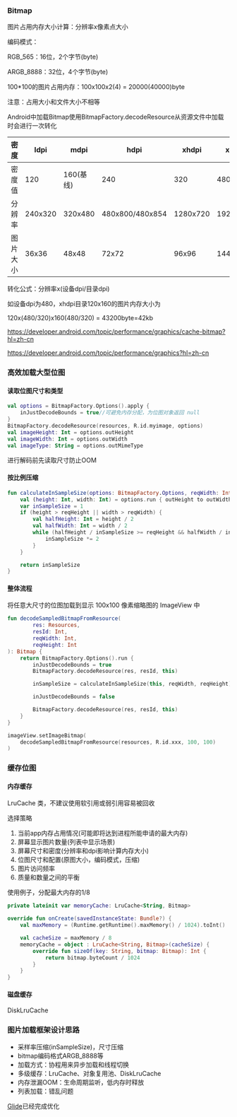 ### Bitmap
图片占用内存大小计算：分辨率x像素点大小

编码模式：

RGB_565：16位，2个字节(byte)

ARGB_8888：32位，4个字节(byte)

100*100的图片占用内存：100x100x2(4) = 20000(40000)byte

注意：占用大小和文件大小不相等

Android中加载Bitmap使用BitmapFactory.decodeResource从资源文件中加载时会进行一次转化

|密度|ldpi|mdpi|hdpi|xhdpi|xxhdpi|xxxhdpi|
|--|--|--|--|--|--|--|
|密度值|120|160(基线)|240|320|480|640|
|分辨率|240x320|320x480|480x800/480x854|1280x720|1920x1080|3840x2160|
|图片大小|36x36|48x48|72x72|96x96|144x144|192x192|

转化公式：分辨率x(设备dpi/目录dpi)

如设备dpi为480，xhdpi目录120x160的图片内存大小为

120x(480/320)x160(480/320) = 43200byte=42kb

https://developer.android.com/topic/performance/graphics/cache-bitmap?hl=zh-cn

https://developer.android.com/topic/performance/graphics?hl=zh-cn

### 高效加载大型位图
#### 读取位图尺寸和类型
```kotlin
val options = BitmapFactory.Options().apply {
    inJustDecodeBounds = true//可避免内存分配，为位图对象返回 null
}
BitmapFactory.decodeResource(resources, R.id.myimage, options)
val imageHeight: Int = options.outHeight
val imageWidth: Int = options.outWidth
val imageType: String = options.outMimeType
```
进行解码前先读取尺寸防止OOM

#### 按比例压缩
```kotlin
fun calculateInSampleSize(options: BitmapFactory.Options, reqWidth: Int, reqHeight: Int): Int {
    val (height: Int, width: Int) = options.run { outHeight to outWidth }
    var inSampleSize = 1
    if (height > reqHeight || width > reqWidth) {
        val halfHeight: Int = height / 2
        val halfWidth: Int = width / 2
        while (halfHeight / inSampleSize >= reqHeight && halfWidth / inSampleSize >= reqWidth) {
            inSampleSize *= 2
        }
    }

    return inSampleSize
}
```
#### 整体流程
将任意大尺寸的位图加载到显示 100x100 像素缩略图的 ImageView 中
```kotlin
fun decodeSampledBitmapFromResource(
        res: Resources,
        resId: Int,
        reqWidth: Int,
        reqHeight: Int
): Bitmap {
    return BitmapFactory.Options().run {
        inJustDecodeBounds = true
        BitmapFactory.decodeResource(res, resId, this)

        inSampleSize = calculateInSampleSize(this, reqWidth, reqHeight)

        inJustDecodeBounds = false

        BitmapFactory.decodeResource(res, resId, this)
    }
}

imageView.setImageBitmap(
    decodeSampledBitmapFromResource(resources, R.id.xxx, 100, 100)
)
```

### 缓存位图
#### 内存缓存
LruCache 类，不建议使用软引用或弱引用容易被回收

选择策略
1. 当前app内存占用情况(可能即将达到进程所能申请的最大内存)
2. 屏幕显示图片数量(列表中显示场景)
3. 屏幕尺寸和密度(分辨率和dpi影响计算内存大小)
4. 位图尺寸和配置(原图大小，编码模式，压缩)
5. 图片访问频率
6. 质量和数量之间的平衡

使用例子，分配最大内存的1/8
```kotlin
private lateinit var memoryCache: LruCache<String, Bitmap>

override fun onCreate(savedInstanceState: Bundle?) {
    val maxMemory = (Runtime.getRuntime().maxMemory() / 1024).toInt()

    val cacheSize = maxMemory / 8
    memoryCache = object : LruCache<String, Bitmap>(cacheSize) {
        override fun sizeOf(key: String, bitmap: Bitmap): Int {
            return bitmap.byteCount / 1024
        }
    }
}
```
#### 磁盘缓存
DiskLruCache

### 图片加载框架设计思路
- 采样率压缩(inSampleSize)，尺寸压缩
- bitmap编码格式ARGB_8888等
- 加载方式：协程用来异步加载和线程切换
- 多级缓存：LruCache、对象复用池、DiskLruCache
- 内存泄漏OOM：生命周期监听，低内存时释放
- 列表加载：错乱问题

[Glide]()已经完成优化